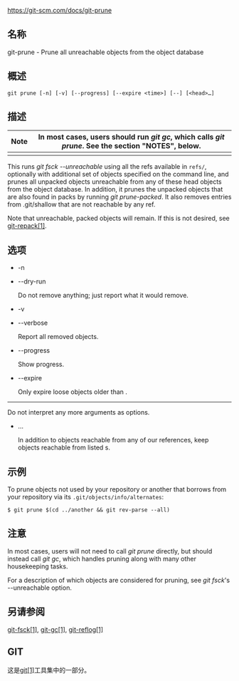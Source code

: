 https://git-scm.com/docs/git-prune

## 名称

git-prune - Prune all unreachable objects from the object database

## 概述

```
git prune [-n] [-v] [--progress] [--expire <time>] [--] [<head>…]
```

## 描述

| Note | In most cases, users should run *git gc*, which calls *git prune*. See the section "NOTES", below. |
| ---- | ------------------------------------------------------------ |
|      |                                                              |

This runs *git fsck --unreachable* using all the refs available in `refs/`, optionally with additional set of objects specified on the command line, and prunes all unpacked objects unreachable from any of these head objects from the object database. In addition, it prunes the unpacked objects that are also found in packs by running *git prune-packed*. It also removes entries from .git/shallow that are not reachable by any ref.

Note that unreachable, packed objects will remain. If this is not desired, see [git-repack[1]](../git-repack).

## 选项

- -n

- --dry-run

  Do not remove anything; just report what it would remove.

- -v

- --verbose

  Report all removed objects.

- --progress

  Show progress.

- --expire <time>

  Only expire loose objects older than <time>.

- --

  Do not interpret any more arguments as options.

- <head>…

  In addition to objects reachable from any of our references, keep objects reachable from listed <head>s.

## 示例

To prune objects not used by your repository or another that borrows from your repository via its `.git/objects/info/alternates`:

```
$ git prune $(cd ../another && git rev-parse --all)
```

## 注意

In most cases, users will not need to call *git prune* directly, but should instead call *git gc*, which handles pruning along with many other housekeeping tasks.

For a description of which objects are considered for pruning, see *git fsck*'s --unreachable option.

## 另请参阅

[git-fsck[1]](../git-fsck), [git-gc[1]](../git-gc), [git-reflog[1]](../git-reflog)

## GIT

  这是[git[1]](../../Git)工具集中的一部分。